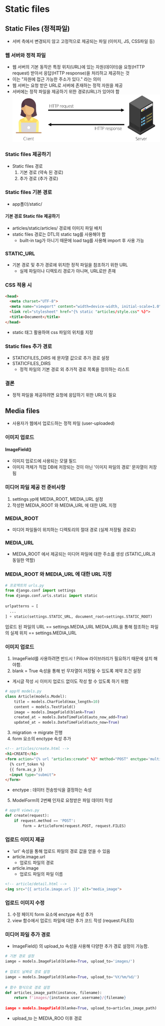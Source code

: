 # Static files
## Static Files (정적파일)
- 서버 측에서 변경되지 않고 고정적으로 제공되는 파일 (이미지, JS, CSS파일 등)

### 웹 서버와 정적 파일
- 웹 서버의 기본 동작은 특정 위치(URL)에 있는 자원(데이터)을 요청(HTTP request) 받아서 응답(HTTP response)을 처리하고 제공하는 것
- 이는 "자원에 접근 가능한 주소가 있다." 라는 의미
- 웹 서버는 요청 받은 URL로 서버에 존재하는 정적 자원을 제공
- 서버에는 정작 파일을 제공하기 위한 경로(URL)가 있어야 함
![alt text](img/Static.png)

### Static files 제공하기
- Static files 경로
  1. 기본 경로 (약속 된 경로)
  2. 추가 경로 (추가 경로)

### Static files 기본 경로
- app폴더/static/
#### 기본 경로 Static file 제공하기
- articles/static/articles/ 경로에 이미지 파일 배치
- static files 경로는 DTL의 static tag를 사용해야 함
  - built-in tag가 아니기 때문에 load tag를 사용해 import 후 사용 가능

### STATIC_URL
- 기본 경로 및 추가 경로에 위치한 정적 파일을 참조하기 위한 URL
  - 실제 파일이나 디렉토리 경로가 아니며, URL로만 존재

### CSS 적용 시
```html
<head>
  <meta charset="UTF-8">
  <meta name="viewport" content="width=device-width, initial-scale=1.0">
  <link rel="stylesheet" href="{% static "articles/style.css" %}"> 
  <title>Document</title>
</head>
```
- static 태그 활용하여 css 파일의 위치를 지정

### Static files 추가 경로
- STATICFILES_DIRS 에 문자열 값으로 추가 경로 설정
- STATICFILES_DIRS
  - 정적 파일의 기본 경로 외 추가적 경로 목록을 정의하는 리스트

### 결론
- 정적 파일을 제공하려면 요청에 응답하기 위한 URL이 필요

## Media files
- 사용자가 웹에서 업로드하는 정적 파일 (user-uploaded)

### 이미지 업로드
#### ImageField()
- 이미지 업로드에 사용되는 모델 필드
- 이미지 객체가 직접 DB에 저장되는 것이 아닌 '이미지 파일의 경로' 문자열이 저장 됨

### 미디어 파일 제공 전 준비사항
1. settings.yp에 MEDIA_ROOT, MEDIA_URL 설정
2. 작성한 MEDIA_ROOT 와 MEDIA_URL 에 대한 URL 지정

### MEDIA_ROOT
- 미디어 파일들이 위치하는 디렉토리의 절대 경로 (실제 저장될 경로로)

### MEDIA_URL
- MEDIA_ROOT 에서 제공되는 미디어 파일에 대한 주소를 생성 (STATIC_URL과 동일한 역할)

### MEDIA_ROOT 와 MEDIA_URL 에 대한 URL 지정
```py
# 프로젝트의 urls.py
from django.conf import settings
from django.conf.urls.static import static

urlpatterns = [
  ...
] + static(settings.STATIC_URL, document_root=settings.STATIC_ROOT)
```
업로드 된 파일의 URL == settings.MEDIA_URL
MEDIA_URL을 통해 참조하는 파일의 실제 위치 == settings.MEDIA_URL


### 이미지 업로드 
1. ImageField를 사용하려면 반드시 ! Pillow 라이브러리가 필요하기 때문에 설치 해야함.
2. blank = True 속성을 통해 빈 무자열이 저장될 수 있도록 제약 조건 설정
  - 게시글 작성 시 이미지 업로드 없이도 작성 할 수 있도록 하기 위함
```py
# app의 models.py
class Article(models.Model):
    title = models.CharField(max_length=10)
    content = models.TextField()
    image = models.ImageField(blank=True)
    created_at = models.DateTimeField(auto_now_add=True)
    updated_at = models.DateTimeField(auto_now=True)
```
3. migration -> migrate 진행
4. form 요소의 enctype 속성 추가
```html
<!-- articles/create.html -->
<h1>CREATE</h1>
<form action="{% url "articles:create" %}" method="POST" enctype='multipart/form-data'>
  {% csrf_token %}
  {{ form.as_p }}
  <input type="submit">
</form>
```
- enctype : 데이터 전송방식을 결정하는 속성

5. ModelForm의 2번째 인자로 요청받은 파일 데이터 작성
```py
# app의 views.py
def create(request):
    if request.method == 'POST':
        form = ArticleForm(request.POST, request.FILES)
```

### 업로드 이미지 제공
- 'url' 속성을 통해 업로드 파일의 경로 값을 얻을 수 있음
- article.image.url
  - 업로드 파일의 경로
- article.image
  - 업로드 파일의 파일 이름
```html
<!-- article/detail.html -->
<img src="{{ article.image.url }}" alt="media_image">
```


### 업로드 이미지 수정
1. 수정 페이지 form 요소에 enctype 속성 추가
2. view 함수에서 업로드 파일에 대한 추가 코드 작성 (request.FILES)


### 미디어 파일 추가 경로
- ImageField() 의 upload_to 속성을 사용해 다양한 추가 경로 설정이 가능함.
```py
# 기본 경로 설정
iamge = models.ImageField(blanke=True, upload_to='images/')

# 업로드 날짜로 경로 설정
iamge = models.ImageField(blanke=True, upload_to='%Y/%m/%d/')

# 함수 형식으로 경로 설정
def articles_image_path(instance, filename):
    return f'images/{instance.user.username}/{filename}

iamge = models.ImageField(blanke=True, upload_to=articles_image_path)
```
- upload_to 는 MEDIA_ROO 이후 경로